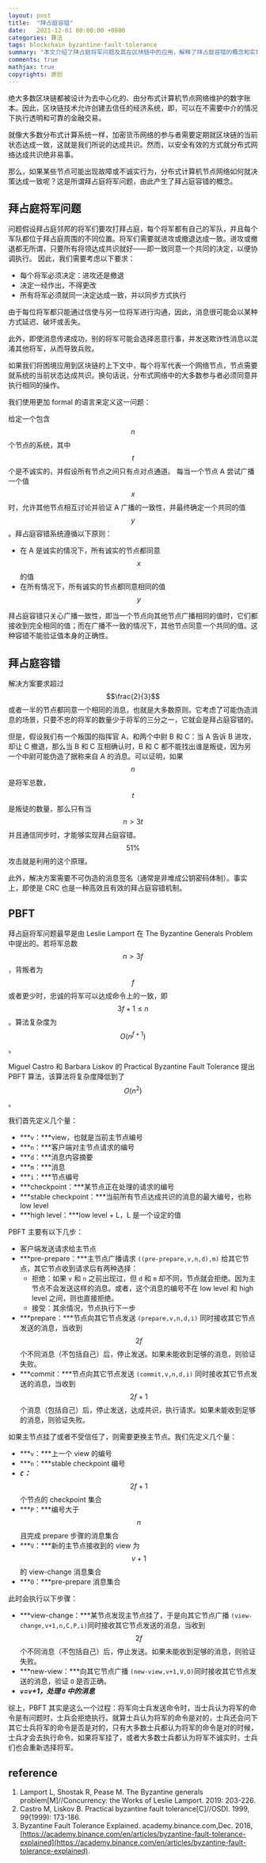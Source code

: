 ```yaml
---
layout: post
title:  "拜占庭容错"
date:   2021-12-01 00:00:00 +0800
categories: 算法
tags: blockchain byzantine-fault-tolerance
summary: "本文介绍了拜占庭将军问题及其在区块链中的应用，解释了拜占庭容错的概念和实现方法，并详细讲解了 PBFT 算法的步骤和原理。"
comments: true
mathjax: true
copyrights: 原创
---
```


绝大多数区块链都被设计为去中心化的、由分布式计算机节点网络维护的数字账本。因此，区块链技术允许创建去信任的经济系统，即，可以在不需要中介的情况下执行透明和可靠的金融交易。

就像大多数分布式计算系统一样，加密货币网络的参与者需要定期就区块链的当前状态达成一致，这就是我们所说的达成共识。然而，以安全有效的方式就分布式网络达成共识绝非易事。

那么，如果某些节点可能出现故障或不诚实行为，分布式计算机节点网络如何就决策达成一致呢？这是所谓拜占庭将军问题，由此产生了拜占庭容错的概念。

## 拜占庭将军问题

问题假设拜占庭邻邦的将军们要攻打拜占庭，每个将军都有自己的军队，并且每个军队都位于拜占庭周围的不同位置。将军们需要就进攻或撤退达成一致。进攻或撤退都无所谓，只要所有将领达成共识就好——即一致同意一个共同的决定，以便协调执行。 因此，我们需要考虑以下要求：

- 每个将军必须决定：进攻还是撤退
- 决定一经作出，不得更改
- 所有将军必须就同一决定达成一致，并以同步方式执行

由于每位将军都只能通过信使与另一位将军进行沟通，因此，消息很可能会以某种方式延迟、破坏或丢失。

此外，即使消息传递成功，别的将军可能会选择恶意行事，并发送欺诈性消息以混淆其他将军，从而导致兵败。

如果我们将困境应用到区块链的上下文中，每个将军代表一个网络节点，节点需要就系统的当前状态达成共识。换句话说，分布式网络中的大多数参与者必须同意并执行相同的操作。

我们使用更加 formal 的语言来定义这一问题：

给定一个包含 $$n$$ 个节点的系统，其中 $$t$$ 个是不诚实的，并假设所有节点之间只有点对点通道。 每当一个节点 A 尝试广播一个值 $$x$$ 时，允许其他节点相互讨论并验证 A 广播的一致性，并最终确定一个共同的值 $$y$$。拜占庭容错系统遵循以下原则：

- 在 A 是诚实的情况下，所有诚实的节点都同意 $$x$$ 的值
- 在所有情况下，所有诚实的节点都同意相同的值 $$y$$

拜占庭容错只关心广播一致性，即当一个节点向其他节点广播相同的值时，它们都接收到完全相同的值；而在广播不一致的情况下，其他节点同意一个共同的值。这种容错不能验证值本身的正确性。

## 拜占庭容错

解决方案要求超过 $$\frac{2}{3}$$ 或者一半的节点都同意一个相同的消息，也就是大多数原则。它考虑了可能伪造消息的场景，只要不忠的将军的数量少于将军的三分之一，它就会是拜占庭容错的。

但是，假设我们有一个叛国的指挥官 A，和两个中尉 B 和 C：当 A 告诉 B 进攻，却让 C 撤退，那么当 B 和 C 互相确认时，B 和 C 都不能找出谁是叛徒，因为另一个中尉可能伪造了据称来自 A 的消息。可以证明，如果 $$n$$ 是将军总数，$$t$$ 是叛徒的数量，那么只有当 $$n > 3t$$ 并且通信同步时，才能够实现拜占庭容错。$$51\%$$ 攻击就是利用的这个原理。

此外，解决方案需要不可伪造的消息签名（通常是非堆成公钥密码体制）。事实上，即使是 CRC 也是一种高效且有效的拜占庭容错机制。

## PBFT

拜占庭将军问题最早是由 Leslie Lamport 在 The Byzantine Generals Problem 中提出的。若将军总数 $$n>3f$$ ，背叛者为 $$f$$ 或者更少时，忠诚的将军可以达成命令上的一致，即 $$3f+1\leq n$$ 。算法复杂度为 $$O(n^{f+1})$$。

Miguel Castro 和 Barbara Liskov 的 Practical Byzantine Fault Tolerance 提出 PBFT 算法，该算法将复杂度降低到了 $$O(n^2)$$。

我们首先定义几个量：

- ***`v`：***view，也就是当前主节点编号
- ***`n`：***客户端对主节点请求的编号
- ***`d`：***消息内容摘要
- ***`m`：***消息
- ***`i`：***节点编号
- ***checkpoint：***某节点正在处理的请求的编号
- ***stable checkpoint：***当前所有节点达成共识的消息的最大编号，也称 low level
- ***high level：***low level + L，L 是一个设定的值

PBFT 主要有以下几步：

- 客户端发送请求给主节点
- ***pre-prepare：***主节点广播请求 `((pre-prepare,v,n,d),m)` 给其它节点，其它节点收到请求后有两种选择：
  - 拒绝：如果 `v` 和 `n` 之前出现过，但 `d` 和 `m` 却不同，节点就会拒绝。因为主节点不会发送这样的消息。或者，这个消息的编号不在 low level 和 high level 之间，则也直接拒绝。
  - 接受：其余情况，节点执行下一步
- ***prepare：***节点向其它节点发送 `(prepare,v,n,d,i)` 同时接收其它节点发送的消息，当收到 $$2f$$ 个不同消息（不包括自己）后，停止发送。如果未能收到足够的消息，则验证失败。
- ***commit：***节点向其它节点发送 `(commit,v,n,d,i)` 同时接收其它节点发送的消息，当收到 $$2f+1$$ 个消息（包括自己）后，停止发送，达成共识，执行请求。如果未能收到足够的消息，则验证失败。

如果主节点挂了或者不受信任了，则需要更换主节点。我们先定义几个量：

- ***`v`：***上一个 view 的编号
- ***`n`：***stable checkpoint 编号
- ***`C`：***$$2f+1$$ 个节点的 checkpoint 集合
- ***`P`：***编号大于 $$n$$ 且完成 prepare 步骤的消息集合
- ***`V`：***新的主节点接收到的 view 为 $$v+1$$ 的 view-change 消息集合
- ***`O`：***pre-prepare 消息集合

此时会执行以下步骤：

- ***view-change：***某节点发现主节点挂了，于是向其它节点广播 `(view-change,v+1,n,C,P,i)`同时接收其它节点发送的消息，当收到 $$2f$$ 个不同消息（不包括自己）后，停止发送。如果未能收到足够的消息，则验证失败。
- ***new-view：***向其它节点广播 `(new-view,v+1,V,O)`同时接收其它节点发送的消息，验证 `O` 是否正确。
- ***`v`=`v`+1，处理 `O` 中的消息***

综上，PBFT 其实是这么一个过程：将军向士兵发送命令时，当士兵认为将军的命令是有问题时，士兵会拒绝执行。就算士兵认为将军的命令是对的，士兵还会问下其它士兵将军的命令是否是对的，只有大多数士兵都认为将军的命令是对的时候，士兵才会去执行命令。如果将军挂了，或者大多数士兵都认为将军不诚实时，士兵们也会重新选择将军。

## reference

1. Lamport L, Shostak R, Pease M. The Byzantine generals problem[M]//Concurrency: the Works of Leslie Lamport. 2019: 203-226.
2. Castro M, Liskov B. Practical byzantine fault tolerance[C]//OSDI. 1999, 99(1999): 173-186.
3. Byzantine Fault Tolerance Explained. academy.binance.com,Dec. 2018, [https://academy.binance.com/en/articles/byzantine-fault-tolerance-explained](https://academy.binance.com/en/articles/byzantine-fault-tolerance-explained).
